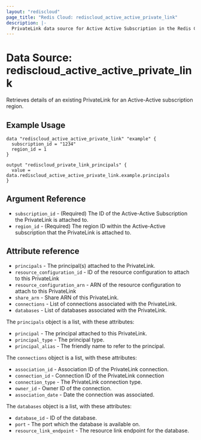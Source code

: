 ```yaml
---
layout: "rediscloud"
page_title: "Redis Cloud: rediscloud_active_active_private_link"
description: |-
  PrivateLink data source for Active Active Subscription in the Redis Cloud Terraform provider.
---
```


# Data Source: rediscloud_active_active_private_link
Retrieves details of an existing PrivateLink for an Active-Active subscription region.

## Example Usage

```hcl
data "rediscloud_active_active_private_link" "example" {
  subscription_id = "1234"
  region_id = 1
}

output "rediscloud_private_link_principals" {
  value = data.rediscloud_active_active_private_link.example.principals
}
```

## Argument Reference

* `subscription_id` - (Required) The ID of the Active-Active Subscription the PrivateLink is attached to.
* `region_id` - (Required) The region ID within the Active-Active subscription that the PrivateLink is attached to.

## Attribute reference

* `principals` - The principal(s) attached to the PrivateLink.
* `resource_configuration_id` - ID of the resource configuration to attach to this PrivateLink
* `resource_configuration_arn` - ARN of the resource configuration to attach to this PrivateLink
* `share_arn` - Share ARN of this PrivateLink.
* `connections` - List of connections associated with the PrivateLink.
* `databases` - List of databases associated with the PrivateLink.

The `principals` object is a list, with these attributes:
* `principal` - The principal attached to this PrivateLink.
* `principal_type` - The principal type.
* `principal_alias` - The friendly name to refer to the principal.

The `connections` object is a list, with these attributes:
* `association_id` - Association ID of the PrivateLink connection.
* `connection_id` - Connection ID of the PrivateLink connection
* `connection_type` - The PrivateLink connection type.
* `owner_id` - Owner ID of the connection.
* `association_date` - Date the connection was associated.

The `databases`  object is a list, with these attributes:
* `database_id` - ID of the database.
* `port` - The port which the database is available on.
* `resource_link_endpoint` - The resource link endpoint for the database.
